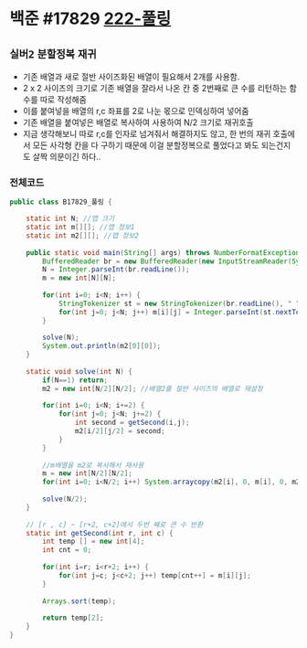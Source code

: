 # 백준 #17829 [222-풀링](https://www.acmicpc.net/problem/17829)
`실버2` `분할정복` `재귀`
---
- 기존 배열과 새로 절반 사이즈화된 배열이 필요해서 2개를 사용함.
- 2 x 2 사이즈의 크기로 기존 배열을 잘라서 나온 칸 중 2번째로 큰 수를 리턴하는 함수를 따로 작성해줌
- 이를 붙여넣을 배열의 r,c 좌표를 2로 나눈 몫으로 인덱싱하여 넣어줌
- 기존 배열을 붙여넣은 배열로 복사하여 사용하여 N/2 크기로 재귀호출
- 지금 생각해보니 따로 r,c를 인자로 넘겨줘서 해결하지도 않고, 한 번의 재귀 호출에서 모든 사각형 칸을 다 구하기 때문에 이걸 분할정복으로 풀었다고 봐도 되는건지도 살짝 의문이긴 하다..

### 전체코드
```java
public class B17829_풀링 {

	static int N; //맵 크기
	static int m[][]; //맵 정보1
	static int m2[][]; //맵 정보2
	
	public static void main(String[] args) throws NumberFormatException, IOException {
		BufferedReader br = new BufferedReader(new InputStreamReader(System.in));
		N = Integer.parseInt(br.readLine());
		m = new int[N][N];
		
		for(int i=0; i<N; i++) {
			StringTokenizer st = new StringTokenizer(br.readLine(), " ");
			for(int j=0; j<N; j++) m[i][j] = Integer.parseInt(st.nextToken());
		}
		
		solve(N);
		System.out.println(m2[0][0]);
	}
	
	static void solve(int N) {		
		if(N==1) return;
		m2 = new int[N/2][N/2]; //배열2를 절반 사이즈의 배열로 재설정
		
		for(int i=0; i<N; i+=2) {
			for(int j=0; j<N; j+=2) {
				int second = getSecond(i,j);
				m2[i/2][j/2] = second;
			}
		}
		
		//m배열을 m2로 복사해서 재사용
		m = new int[N/2][N/2];
		for(int i=0; i<N/2; i++) System.arraycopy(m2[i], 0, m[i], 0, m2[0].length);
		
		solve(N/2);
	}
	
	// [r , c] ~ [r+2, c+2]에서 두번 째로 큰 수 반환
	static int getSecond(int r, int c) {
		int temp [] = new int[4];
		int cnt = 0;
		
		for(int i=r; i<r+2; i++) {
			for(int j=c; j<c+2; j++) temp[cnt++] = m[i][j];
		}
		
		Arrays.sort(temp);
		
		return temp[2];
	}
}

```
